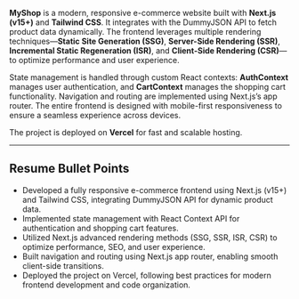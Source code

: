 **MyShop** is a modern, responsive e-commerce website built with **Next.js (v15+)** and **Tailwind CSS**. It integrates with the DummyJSON API to fetch product data dynamically. The frontend leverages multiple rendering techniques—**Static Site Generation (SSG)**, **Server-Side Rendering (SSR)**, **Incremental Static Regeneration (ISR)**, and **Client-Side Rendering (CSR)**—to optimize performance and user experience.

State management is handled through custom React contexts: **AuthContext** manages user authentication, and **CartContext** manages the shopping cart functionality. Navigation and routing are implemented using Next.js’s app router. The entire frontend is designed with mobile-first responsiveness to ensure a seamless experience across devices.

The project is deployed on **Vercel** for fast and scalable hosting.

---

## Resume Bullet Points

- Developed a fully responsive e-commerce frontend using Next.js (v15+) and Tailwind CSS, integrating DummyJSON API for dynamic product data.
- Implemented state management with React Context API for authentication and shopping cart features.
- Utilized Next.js advanced rendering methods (SSG, SSR, ISR, CSR) to optimize performance, SEO, and user experience.
- Built navigation and routing using Next.js app router, enabling smooth client-side transitions.
- Deployed the project on Vercel, following best practices for modern frontend development and code organization.
